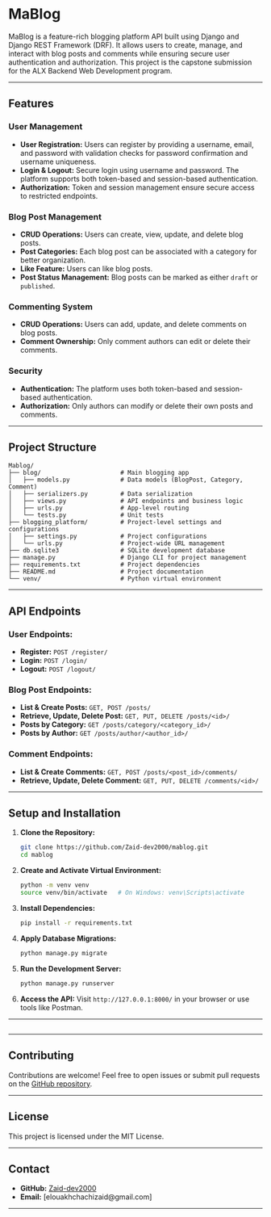 # MaBlog

MaBlog is a feature-rich blogging platform API built using Django and Django REST Framework (DRF). It allows users to create, manage, and interact with blog posts and comments while ensuring secure user authentication and authorization. This project is the capstone submission for the ALX Backend Web Development program.

---

## Features

### User Management

- **User Registration:** Users can register by providing a username, email, and password with validation checks for password confirmation and username uniqueness.
- **Login & Logout:** Secure login using username and password. The platform supports both token-based and session-based authentication.
- **Authorization:** Token and session management ensure secure access to restricted endpoints.

### Blog Post Management

- **CRUD Operations:** Users can create, view, update, and delete blog posts.
- **Post Categories:** Each blog post can be associated with a category for better organization.
- **Like Feature:** Users can like blog posts.
- **Post Status Management:** Blog posts can be marked as either `draft` or `published`.

### Commenting System

- **CRUD Operations:** Users can add, update, and delete comments on blog posts.
- **Comment Ownership:** Only comment authors can edit or delete their comments.

### Security

- **Authentication:** The platform uses both token-based and session-based authentication.
- **Authorization:** Only authors can modify or delete their own posts and comments.

---

## Project Structure

```
Mablog/
├── blog/                      # Main blogging app
│   ├── models.py              # Data models (BlogPost, Category, Comment)
│   ├── serializers.py         # Data serialization
│   ├── views.py               # API endpoints and business logic
│   ├── urls.py                # App-level routing
│   └── tests.py               # Unit tests
├── blogging_platform/         # Project-level settings and configurations
│   ├── settings.py            # Project configurations
│   └── urls.py                # Project-wide URL management
├── db.sqlite3                 # SQLite development database
├── manage.py                  # Django CLI for project management
├── requirements.txt           # Project dependencies
├── README.md                  # Project documentation
└── venv/                      # Python virtual environment
```

---

## API Endpoints

### User Endpoints:

- **Register:** `POST /register/`
- **Login:** `POST /login/`
- **Logout:** `POST /logout/`

### Blog Post Endpoints:

- **List & Create Posts:** `GET, POST /posts/`
- **Retrieve, Update, Delete Post:** `GET, PUT, DELETE /posts/<id>/`
- **Posts by Category:** `GET /posts/category/<category_id>/`
- **Posts by Author:** `GET /posts/author/<author_id>/`

### Comment Endpoints:

- **List & Create Comments:** `GET, POST /posts/<post_id>/comments/`
- **Retrieve, Update, Delete Comment:** `GET, PUT, DELETE /comments/<id>/`

---

## Setup and Installation

1. **Clone the Repository:**

   ```bash
   git clone https://github.com/Zaid-dev2000/mablog.git
   cd mablog
   ```

2. **Create and Activate Virtual Environment:**

   ```bash
   python -m venv venv
   source venv/bin/activate   # On Windows: venv\Scripts\activate
   ```

3. **Install Dependencies:**

   ```bash
   pip install -r requirements.txt
   ```

4. **Apply Database Migrations:**

   ```bash
   python manage.py migrate
   ```

5. **Run the Development Server:**

   ```bash
   python manage.py runserver
   ```

6. **Access the API:**
   Visit `http://127.0.0.1:8000/` in your browser or use tools like Postman.

---

##

---

## Contributing

Contributions are welcome! Feel free to open issues or submit pull requests on the [GitHub repository](https://github.com/Zaid-dev2000/mablog).

---

## License

This project is licensed under the MIT License.

---

## Contact

- **GitHub:** [Zaid-dev2000](https://github.com/Zaid-dev2000)
- **Email:** [elouakhchachizaid\@gmail.com]

---

